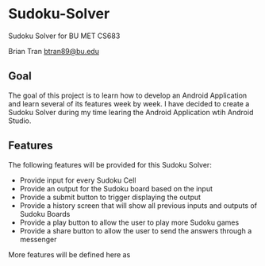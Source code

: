 # Sudoku-Solver
Sudoku Solver for BU MET CS683

Brian Tran
btran89@bu.edu

## Goal
The goal of this project is to learn how to develop an Android Application and learn several of its features week by week. I have decided to create a Sudoku Solver during my time learing the Android Application wtih Android Studio.

## Features
The following features will be provided for this Sudoku Solver:
- Provide input for every Sudoku Cell
- Provide an output for the Sudoku board based on the input
- Provide a submit button to trigger displaying the output
- Provide a history screen that will show all previous inputs and outputs of Sudoku Boards
- Provide a play button to allow the user to play more Sudoku games
- Provide a share button to allow the user to send the answers through a messenger

More features will be defined here as 